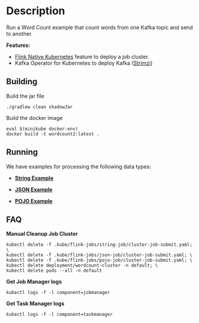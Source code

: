 # Description

Run a Word Count example that count words from one Kafka topic and send to another.

**Features:**
* [Flink Native Kubernetes](https://ci.apache.org/projects/flink/flink-docs-stable/ops/deployment/native_kubernetes.html)
feature to deploy a job cluster. 
* Kafka Operator for Kubernetes to deploy Kafka
([Strimzi](https://github.com/strimzi/strimzi-kafka-operator))

## Building

Build the jar file

```shell
./gradlew clean shadowJar
```

Build the docker image

```shell
eval $(minikube docker-env)
docker build -t wordcount2:latest .
```

## Running

We have examples for processing the following data types:

* **[String Example](docs/processing_strings.md)**

* **[JSON Example](docs/processing_json.md)**

* **[POJO Example](docs/processing_pojo.md)**

## FAQ

**Manual Cleanup Job Cluster**

```shell
kubectl delete -f .kube/flink-jobs/string-job/cluster-job-submit.yaml; \
kubectl delete -f .kube/flink-jobs/json-job/cluster-job-submit.yaml; \
kubectl delete -f .kube/flink-jobs/pojo-job/cluster-job-submit.yaml; \
kubectl delete deployment/wordcount-cluster -n default; \
kubectl delete pods --all -n default
```

**Get Job Manager logs**

```shell
kubectl logs -f -l component=jobmanager
```

**Get Task Manager logs**

```shell
kubectl logs -f -l component=taskmanager
```
